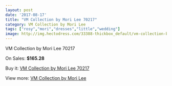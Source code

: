 ```yaml
---
layout: post
date: '2017-08-17'
title: "VM Collection by Mori Lee 70217"
category: VM Collection by Mori Lee
tags: ["rosy","mori","dresses","little","wedding"]
image: http://img.hectodress.com/33388-thickbox_default/vm-collection-by-mori-lee-70217.jpg
---
```

VM Collection by Mori Lee 70217

On Sales: **$165.28**
<a href="https://www.hectodress.com/vm-collection-by-mori-lee/15420-vm-collection-by-mori-lee-70217.html"><amp-img layout="responsive" width="600" height="600" src="//img.hectodress.com/33388-thickbox_default/vm-collection-by-mori-lee-70217.jpg" alt="VM Collection by Mori Lee 70217 0" /></a>
<a href="https://www.hectodress.com/vm-collection-by-mori-lee/15420-vm-collection-by-mori-lee-70217.html"><amp-img layout="responsive" width="600" height="600" src="//img.hectodress.com/33390-thickbox_default/vm-collection-by-mori-lee-70217.jpg" alt="VM Collection by Mori Lee 70217 1" /></a>
<a href="https://www.hectodress.com/vm-collection-by-mori-lee/15420-vm-collection-by-mori-lee-70217.html"><amp-img layout="responsive" width="600" height="600" src="//img.hectodress.com/33389-thickbox_default/vm-collection-by-mori-lee-70217.jpg" alt="VM Collection by Mori Lee 70217 2" /></a>

Buy it: [VM Collection by Mori Lee 70217](https://www.hectodress.com/vm-collection-by-mori-lee/15420-vm-collection-by-mori-lee-70217.html "VM Collection by Mori Lee 70217")

View more: [VM Collection by Mori Lee](https://www.hectodress.com/278-vm-collection-by-mori-lee "VM Collection by Mori Lee")